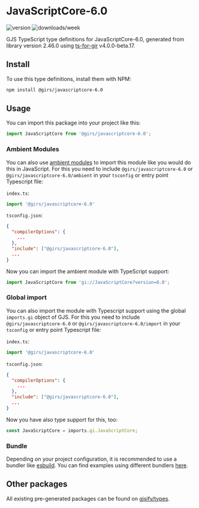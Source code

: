 
# JavaScriptCore-6.0

![version](https://img.shields.io/npm/v/@girs/javascriptcore-6.0)
![downloads/week](https://img.shields.io/npm/dw/@girs/javascriptcore-6.0)


GJS TypeScript type definitions for JavaScriptCore-6.0, generated from library version 2.46.0 using [ts-for-gir](https://github.com/gjsify/ts-for-gir) v4.0.0-beta.17.


## Install

To use this type definitions, install them with NPM:
```bash
npm install @girs/javascriptcore-6.0
```

## Usage

You can import this package into your project like this:
```ts
import JavaScriptCore from '@girs/javascriptcore-6.0';
```

### Ambient Modules

You can also use [ambient modules](https://github.com/gjsify/ts-for-gir/tree/main/packages/cli#ambient-modules) to import this module like you would do this in JavaScript.
For this you need to include `@girs/javascriptcore-6.0` or `@girs/javascriptcore-6.0/ambient` in your `tsconfig` or entry point Typescript file:

`index.ts`:
```ts
import '@girs/javascriptcore-6.0'
```

`tsconfig.json`:
```json
{
  "compilerOptions": {
    ...
  },
  "include": ["@girs/javascriptcore-6.0"],
  ...
}
```

Now you can import the ambient module with TypeScript support: 

```ts
import JavaScriptCore from 'gi://JavaScriptCore?version=6.0';
```

### Global import

You can also import the module with Typescript support using the global `imports.gi` object of GJS.
For this you need to include `@girs/javascriptcore-6.0` or `@girs/javascriptcore-6.0/import` in your `tsconfig` or entry point Typescript file:

`index.ts`:
```ts
import '@girs/javascriptcore-6.0'
```

`tsconfig.json`:
```json
{
  "compilerOptions": {
    ...
  },
  "include": ["@girs/javascriptcore-6.0"],
  ...
}
```

Now you have also type support for this, too:

```ts
const JavaScriptCore = imports.gi.JavaScriptCore;
```

### Bundle

Depending on your project configuration, it is recommended to use a bundler like [esbuild](https://esbuild.github.io/). You can find examples using different bundlers [here](https://github.com/gjsify/ts-for-gir/tree/main/examples).

## Other packages

All existing pre-generated packages can be found on [gjsify/types](https://github.com/gjsify/types).

